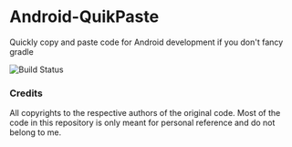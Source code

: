 # Android-QuikPaste
Quickly copy and paste code for Android development if you don't fancy gradle

![Build Status](https://img.shields.io/badge/QuickPaste-Awesome-brightgreen.svg)

### Credits
All copyrights to the respective authors of the original code. Most of the code in this repository is only meant for personal reference and do not belong to me.
